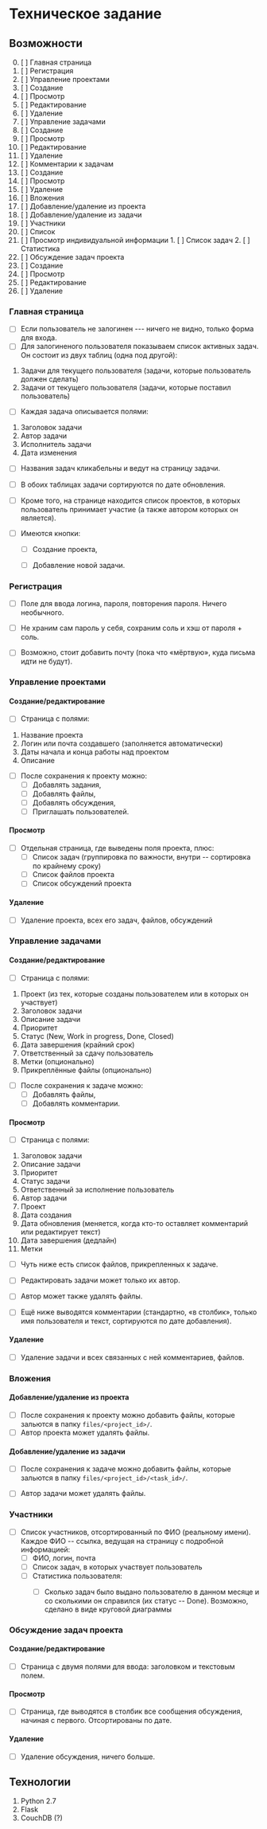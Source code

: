 # Техническое задание

## Возможности
0. [ ] Главная страница
1. [ ] Регистрация
2. [ ] Управление проектами
  1. [ ] Создание
  2. [ ] Просмотр
  3. [ ] Редактирование
  4. [ ] Удаление
3. [ ] Управление задачами
  1. [ ] Создание
  2. [ ] Просмотр
  3. [ ] Редактирование
  4. [ ] Удаление
4. [ ] Комментарии к задачам
  1. [ ] Создание
  2. [ ] Просмотр
  3. [ ] Удаление
5. [ ] Вложения
  1. [ ] Добавление/удаление из проекта
  2. [ ] Добавление/удаление из задачи
6. [ ] Участники
  1. [ ] Список
  2. [ ] Просмотр индивидуальной информации
    1. [ ] Список задач
    2. [ ] Статистика
7. [ ] Обсуждение задач проекта
  1. [ ] Создание
  2. [ ] Просмотр
  3. [ ] Редактирование
  4. [ ] Удаление


### Главная страница
- [ ] Если пользователь не залогинен --- ничего не видно, только форма для входа.
- [ ] Для залогиненого пользователя показываем список активных задач. Он состоит из двух таблиц (одна под другой):

1. Задачи для текущего пользователя (задачи, которые пользователь должен сделать)
2. Задачи от текущего пользователя (задачи, которые поставил пользователь)

- [ ] Каждая задача описывается полями:

1. Заголовок задачи
2. Автор задачи
3. Исполнитель задачи
4. Дата изменения

- [ ] Названия задач кликабельны и ведут на страницу задачи.
- [ ] В обоих таблицах задачи сортируются по дате обновления.
- [ ] Кроме того, на странице находится список проектов, в которых пользователь принимает участие (а также автором которых он является).

- [ ] Имеются кнопки:
  - [ ] Создание проекта,
  - [ ] Добавление новой задачи.


### Регистрация
- [ ] Поле для ввода логина, пароля, повторения пароля. Ничего необычного.
- [ ] Не храним сам пароль у себя, сохраним соль и хэш от пароля + соль.
- [ ] Возможно, стоит добавить почту (пока что «мёртвую», куда письма идти не будут).


### Управление проектами

#### Создание/редактирование
- [ ] Страница с полями:
1. Название проекта
2. Логин или почта создавшего (заполняется автоматически)
3. Даты начала и конца работы над проектом
4. Описание

- [ ] После сохранения к проекту можно:
  - [ ] Добавлять задания,
  - [ ] Добавлять файлы,
  - [ ] Добавлять обсуждения,
  - [ ] Приглашать пользователей.

#### Просмотр
- [ ] Отдельная страница, где выведены поля проекта, плюс:
  - [ ] Список задач (группировка по важности, внутри -- сортировка по крайнему сроку)
  - [ ] Список файлов проекта
  - [ ] Список обсуждений проекта

#### Удаление
- [ ] Удаление проекта, всех его задач, файлов, обсуждений


### Управление задачами

#### Создание/редактирование
- [ ] Страница с полями:

1. Проект (из тех, которые созданы пользователем или в которых он участвует)
2. Заголовок задачи
3. Описание задачи
4. Приоритет
5. Статус (New, Work in progress, Done, Closed)
5. Дата завершения (крайний срок)
6. Ответственный за сдачу пользователь
7. Метки (опционально)
8. Прикреплённые файлы (опционально)

- [ ] После сохранения к задаче можно:
  - [ ] Добавлять файлы,
  - [ ] Добавлять комментарии.

#### Просмотр
- [ ] Страница с полями:

1. Заголовок задачи
2. Описание задачи
3. Приоритет
4. Статус задачи
5. Ответственный за исполнение пользователь
6. Автор задачи
7. Проект
8. Дата создания
9. Дата обновления (меняется, когда кто-то оставляет комментарий или редактирует текст)
10. Дата завершения (дедлайн)
11. Метки

- [ ] Чуть ниже есть список файлов, прикрепленных к задаче.
- [ ] Редактировать задачи может только их автор.
- [ ] Автор может также удалять файлы.
- [ ] Ещё ниже выводятся комментарии (стандартно, «в столбик», только имя пользователя и текст, сортируются по дате добавления).


#### Удаление
- [ ] Удаление задачи и всех связанных с ней комментариев, файлов.


### Вложения

#### Добавление/удаление из проекта
- [ ] После сохранения к проекту можно добавить файлы, которые зальются в папку `files/<project_id>/`.
- [ ] Автор проекта может удалять файлы.

#### Добавление/удаление из задачи
- [ ] После сохранения к задаче можно добавить файлы, которые зальются в папку `files/<project_id>/<task_id>/`.
- [ ] Автор задачи может удалять файлы.


### Участники
- [ ] Список участников, отсортированный по ФИО (реальному имени). Каждое ФИО -- ссылка, ведущая на страницу с подробной информацией:
  - [ ] ФИО, логин, почта
  - [ ] Список задач, в которых участвует пользователь
  - [ ] Статистика пользователя:
    - [ ] Сколько задач было выдано пользователю в данном месяце и со сколькими он справился (их статус -- Done). Возможно, сделано в виде круговой диаграммы


### Обсуждение задач проекта

#### Создание/редактирование
- [ ] Страница с двумя полями для ввода: заголовком и текстовым полем.

#### Просмотр
- [ ] Страница, где выводятся в столбик все сообщения обсуждения, начиная с первого. Отсортированы по дате.

#### Удаление
- [ ] Удаление обсуждения, ничего больше.


## Технологии
1. Python 2.7
2. Flask
3. CouchDB (?)
